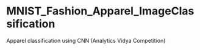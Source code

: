# MNIST_Fashion_Apparel_ImageClassification
Apparel classification using CNN (Analytics Vidya Competition)
